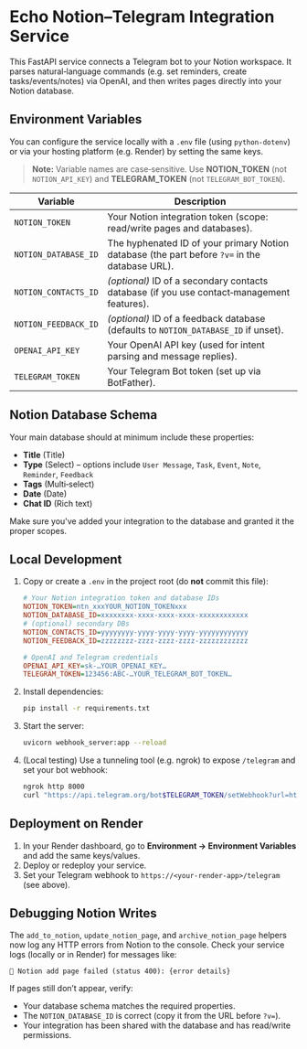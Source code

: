 # Echo Notion–Telegram Integration Service

This FastAPI service connects a Telegram bot to your Notion workspace. It parses natural‑language commands (e.g. set reminders, create tasks/events/notes) via OpenAI, and then writes pages directly into your Notion database.

## Environment Variables

You can configure the service locally with a `.env` file (using `python-dotenv`) or via your hosting platform (e.g. Render) by setting the same keys.

> **Note:** Variable names are case‑sensitive. Use **NOTION_TOKEN** (not `NOTION_API_KEY`) and **TELEGRAM_TOKEN** (not `TELEGRAM_BOT_TOKEN`).

| Variable             | Description                                                                                          |
|----------------------|------------------------------------------------------------------------------------------------------|
| `NOTION_TOKEN`       | Your Notion integration token (scope: read/write pages and databases).                                |
| `NOTION_DATABASE_ID` | The hyphenated ID of your primary Notion database (the part before `?v=` in the database URL).       |
| `NOTION_CONTACTS_ID` | *(optional)* ID of a secondary contacts database (if you use contact‑management features).           |
| `NOTION_FEEDBACK_ID` | *(optional)* ID of a feedback database (defaults to `NOTION_DATABASE_ID` if unset).                  |
| `OPENAI_API_KEY`     | Your OpenAI API key (used for intent parsing and message replies).                                   |
| `TELEGRAM_TOKEN`     | Your Telegram Bot token (set up via BotFather).                                                      |

## Notion Database Schema

Your main database should at minimum include these properties:

- **Title** (Title)
- **Type** (Select) – options include `User Message`, `Task`, `Event`, `Note`, `Reminder`, `Feedback`
- **Tags** (Multi‑select)
- **Date** (Date)
- **Chat ID** (Rich text)

Make sure you've added your integration to the database and granted it the proper scopes.

## Local Development

1. Copy or create a `.env` in the project root (do **not** commit this file):
   ```ini
   # Your Notion integration token and database IDs
   NOTION_TOKEN=ntn_xxxYOUR_NOTION_TOKENxxx
   NOTION_DATABASE_ID=xxxxxxxx-xxxx-xxxx-xxxx-xxxxxxxxxxxx
   # (optional) secondary DBs
   NOTION_CONTACTS_ID=yyyyyyyy-yyyy-yyyy-yyyy-yyyyyyyyyyyy
   NOTION_FEEDBACK_ID=zzzzzzzz-zzzz-zzzz-zzzz-zzzzzzzzzzzz

   # OpenAI and Telegram credentials
   OPENAI_API_KEY=sk-…YOUR_OPENAI_KEY…
   TELEGRAM_TOKEN=123456:ABC‑…YOUR_TELEGRAM_BOT_TOKEN…
   ```
2. Install dependencies:
   ```bash
   pip install -r requirements.txt
   ```
3. Start the server:
   ```bash
   uvicorn webhook_server:app --reload
   ```
4. (Local testing) Use a tunneling tool (e.g. ngrok) to expose `/telegram` and set your bot webhook:
   ```bash
   ngrok http 8000
   curl "https://api.telegram.org/bot$TELEGRAM_TOKEN/setWebhook?url=https://<your-tunnel>/telegram"
   ```

## Deployment on Render

1. In your Render dashboard, go to **Environment → Environment Variables** and add the same keys/values.
2. Deploy or redeploy your service.
3. Set your Telegram webhook to `https://<your-render-app>/telegram` (see above).

## Debugging Notion Writes

The `add_to_notion`, `update_notion_page`, and `archive_notion_page` helpers now log any HTTP errors from Notion to the console. Check your service logs (locally or in Render) for messages like:

```text
🔴 Notion add page failed (status 400): {error details}
```

If pages still don’t appear, verify:

- Your database schema matches the required properties.
- The `NOTION_DATABASE_ID` is correct (copy it from the URL before `?v=`).
- Your integration has been shared with the database and has read/write permissions.
